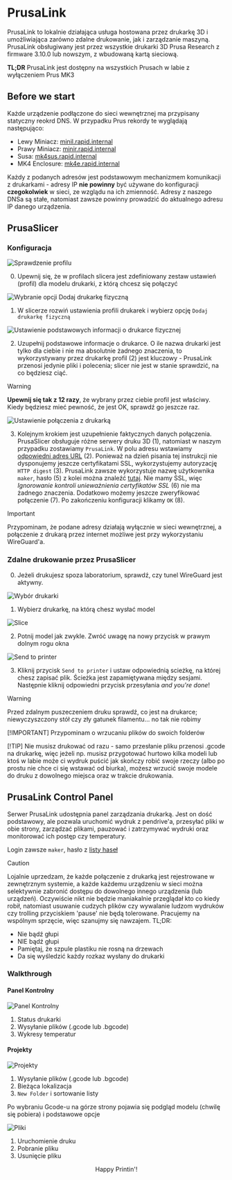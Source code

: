 # PrusaLink

PrusaLink to lokalnie działająca usługa hostowana przez drukarkę 3D i umożliwiająca zarówno zdalne drukowanie, jak i zarządzanie maszyną. PrusaLink obsługiwany jest przez wszystkie drukarki 3D Prusa Research z firmware 3.10.0 lub nowszym, z wbudowaną kartą sieciową.

**TL;DR**
PrusaLink jest dostępny na wszystkich Prusach w labie z wyłączeniem Prus MK3

## Before we start

Każde urządzenie podłączone do sieci wewnętrznej ma przypisany statyczny reokrd DNS. W przypadku Prus rekordy te wyglądają następująco:

- Lewy Miniacz: [minil.rapid.internal](http://minil.rapid.internal)
- Prawy Miniacz: [minir.rapid.internal](http://minir.rapid.internal)
- Susa: [mk4sus.rapid.internal](http://mk4sus.rapid.internal)
- MK4 Enclosure: [mk4e.rapid.internal](http://mk4e.rapid.internal)

Każdy z podanych adresów jest podstawowym mechanizmem komunikacji z drukarkami - adresy IP **nie powinny** być używane do konfiguracji **czegokolwiek** w sieci, ze wzglądu na ich zmienność. Adresy z naszego DNSa są stałe, natomiast zawsze powinny prowadzić do aktualnego adresu IP danego urządzenia.

## PrusaSlicer

### Konfiguracja

![Sprawdzenie profilu](img/slicer/setup/0.png)

0. Upewnij się, że w profilach slicera jest zdefiniowany zestaw ustawień (profil) dla modelu drukarki, z którą chcesz się połączyć

![Wybranie opcji `Dodaj drukarkę fizyczną`](img/slicer/setup/1.png)

1. W slicerze rozwiń ustawienia profili drukarek i wybierz opcję `Dodaj drukarkę fizyczną`

![Ustawienie podstawowych informacji o drukarce fizycznej](img/slicer/setup/2.png)

2. Uzupełnij podstawowe informacje o drukarce. O ile nazwa drukarki jest tylko dla ciebie i nie ma absolutnie żadnego znaczenia, to wykorzystywany przez drukarkę profil (2) jest kluczowy - PrusaLink przenosi jedynie pliki i polecenia; slicer nie jest w stanie sprawdzić, na co będziesz ciąć.
  > [!WARNING]
  > **Upewnij się tak z 12 razy**, że wybrany przez ciebie profil jest właściwy. Kiedy będziesz mieć pewność, że jest OK, sprawdź go jeszcze raz.

![Ustawienie połączenia z drukarką](img/slicer/setup/3.png)

3. Kolejnym krokiem jest uzupełnienie faktycznych danych połączenia. PrusaSlicer obsługuje różne serwery druku 3D (1), natomiast w naszym przypadku zostawiamy `PrusaLink`. W polu adresu wstawiamy [odpowiedni adres URL](#before-we-start) (2). Ponieważ na dzień pisania tej instrukcji nie dysponujemy jeszcze certyfikatami SSL, wykorzystujemy autoryzację `HTTP digest` (3). PrusaLink zawsze wykorzystuje nazwę użytkownika `maker`, hasło (5) z kolei można znaleźć [tutaj](passes.md). Nie mamy SSL, więc _Ignorowanie kontroli unieważnienia certyfikatów SSL_ (6) nie ma żadnego znaczenia. Dodatkowo możemy jeszcze zweryfikować połączenie (7). Po zakończeniu konfiguracji klikamy `OK` (8).
  > [!IMPORTANT]
  > Przypominam, że podane adresy działają wyłącznie w sieci wewnętrznej, a połączenie z drukarą przez internet możliwe jest przy wykorzystaniu WireGuard'a.

### Zdalne drukowanie przez PrusaSlicer

0. Jeżeli drukujesz spoza laboratorium, sprawdź, czy tunel WireGuard jest aktywny.

![Wybór drukarki](img/slicer/use/1.png)

1. Wybierz drukarkę, na którą chesz wysłać model

![Slice](img/slicer/use/2.png)

2. Potnij model jak zwykle. Zwróć uwagę na nowy przycisk w prawym dolnym rogu okna

![Send to printer](img/slicer/use/3.png)

3. Kliknij przycisk `Send to printer` i ustaw odpowiednią scieżkę, na której chesz zapisać plik. Ścieżka jest zapamiętywana między sesjami. Następnie kliknij odpowiedni przycisk przesyłania *and you're done*!
  > [!WARNING]
  > Przed zdalnym puszeczeniem druku sprawdź, co jest na drukarce; niewyczyszczony stół czy zły gatunek filamentu... no tak nie robimy
  >
  > [!IMPORTANT]
  > Przypominam o wrzucaniu plików do swoich folderów
  >
  > [!TIP]
  > Nie musisz drukować od razu - samo przesłanie pliku przenosi .gcode na drukarkę, więc jeżeli np. musisz przygotować hurtowo kilka modeli lub ktoś w labie może ci wydruk puścić jak skończy robić swoje rzeczy (albo po prostu nie chce ci się wstawać od biurka), możesz wrzucić swoje modele do druku z dowolnego miejsca oraz w trakcie drukowania.

## PrusaLink Control Panel
Serwer PrusaLink udostępnia panel zarządzania drukarką. Jest on dość podstawowy, ale pozwala uruchomić wydruk z pendrive'a, przesyłać pliki w obie strony, zarządzać plikami, pauzować i zatrzymywać wydruki oraz monitorować ich postęp czy temperatury.

Login zawsze `maker`, hasło z [listy haseł](passes.md)

> [!CAUTION]
> Lojalnie uprzedzam, że każde połączenie z drukarką jest rejestrowane w zewnętrznym systemie, a każde każdemu urządzeniu w sieci można selektywnie zabronić dostępu do dowolnego innego urządzenia (lub urządzeń). Oczywiście nikt nie będzie maniakalnie przeglądał kto co kiedy robił, natomiast usuwanie cudzych plików czy wywalanie ludzom wydruków czy trolling przyciskiem 'pause' nie będą tolerowane. Pracujemy na wspólnym sprzęcie, więc szanujmy się nawzajem. TL;DR:
> - Nie bądź głupi
> - NIE bądź głupi
> - Pamiętaj, że szpule plastiku nie rosną na drzewach
> - Da się wyśledzić każdy rozkaz wysłany do drukarki

### Walkthrough
#### Panel Kontrolny
![Panel Kontrolny](img/http/panel.png)

1. Status drukarki
2. Wysyłanie plików (.gcode lub .bgcode)
3. Wykresy temperatur

#### Projekty
![Projekty](img/http/projects.png)
1. Wysyłanie plików (.gcode lub .bgcode)
2. Bieżąca lokalizacja
3. `New Folder` i sortowanie listy

Po wybraniu Gcode-u na górze strony pojawia się podgląd modelu (chwilę się pobiera) i podstawowe opcje

![Pliki](img/http/files.png)
1. Uruchomienie druku
2. Pobranie pliku
3. Usunięcie pliku

<p align=center>Happy Printin'!</p>

